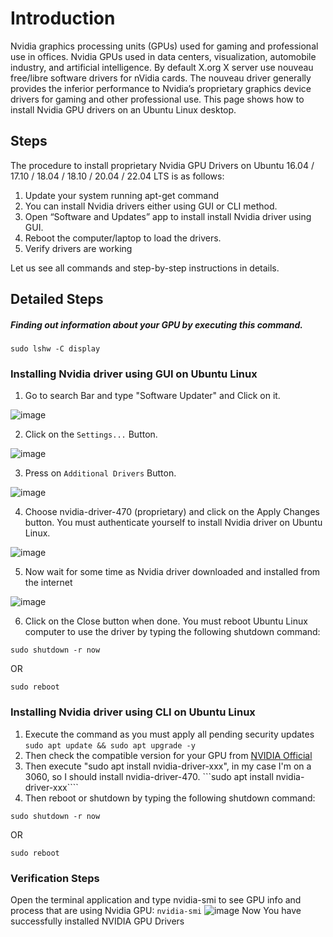 # Introduction
Nvidia graphics processing units (GPUs) used for gaming and professional use in offices. Nvidia GPUs used in data centers, visualization, automobile industry, and artificial intelligence. By default X.org X server use nouveau free/libre software drivers for nVidia cards. The nouveau driver generally provides the inferior performance to Nvidia’s proprietary graphics device drivers for gaming and other professional use. This page shows how to install Nvidia GPU drivers on an Ubuntu Linux desktop.
## Steps
The procedure to install proprietary Nvidia GPU Drivers on Ubuntu 16.04 / 17.10 / 18.04 / 18.10 / 20.04 / 22.04 LTS is as follows:
1. Update your system running apt-get command
2. You can install Nvidia drivers either using GUI or CLI method.
3. Open “Software and Updates” app to install install Nvidia driver using GUI.
4. Reboot the computer/laptop to load the drivers.
5. Verify drivers are working

Let us see all commands and step-by-step instructions in details.

## Detailed Steps

##### Finding out information about your GPU by executing this command.
```sudo lshw -C display```

### Installing Nvidia driver using GUI on Ubuntu Linux
1. Go to search Bar and type "Software Updater" and Click on it.

![image](https://github.com/Mr-MeerMoazzam/Cuda-Setup-In-Ubunto-22.04/assets/98279854/d883cf18-e356-4f27-b196-c84eff800222)

2. Click on the `Settings...` Button.

![image](https://github.com/Mr-MeerMoazzam/Cuda-Setup-In-Ubunto-22.04/assets/98279854/34fc4a33-863b-4f1f-8e4e-3eeffcac3cfd)

3. Press on `Additional Drivers` Button.

![image](https://github.com/Mr-MeerMoazzam/Cuda-Setup-In-Ubunto-22.04/assets/98279854/4b0dc388-eb06-4734-9193-a6674ffc083f)

4. Choose nvidia-driver-470 (proprietary) and click on the Apply Changes button. You must authenticate yourself to install Nvidia driver on Ubuntu Linux.

![image](https://github.com/Mr-MeerMoazzam/Cuda-Setup-In-Ubunto-22.04/assets/98279854/930d6b6d-b12b-4495-b16a-15e4493d5e60)

5. Now wait for some time as Nvidia driver downloaded and installed from the internet

![image](https://github.com/Mr-MeerMoazzam/Cuda-Setup-In-Ubunto-22.04/assets/98279854/553bbe3e-ed81-48c2-893d-37517f01f8b8)

6. Click on the Close button when done. You must reboot Ubuntu Linux computer to use the driver by typing the following shutdown command:

```sudo shutdown -r now```

OR

```sudo reboot```
### Installing Nvidia driver using CLI on Ubuntu Linux
1. Execute the command as you must apply all pending security updates
```sudo apt update && sudo apt upgrade -y```
2. Then check the compatible version for your GPU from [NVIDIA Official](https://www.nvidia.com/Download/index.aspx?lang=en-us)
3. Then execute "sudo apt install nvidia-driver-xxx", in my case I'm on a 3060, so I should install nvidia-driver-470.
```sudo apt install nvidia-driver-xxx````
4. Then reboot or shutdown by typing the following shutdown command:

```sudo shutdown -r now```

OR

```sudo reboot```
### Verification Steps
Open the terminal application and type nvidia-smi to see GPU info and process that are using Nvidia GPU:
```nvidia-smi```
![image](https://github.com/Mr-MeerMoazzam/Cuda-Setup-In-Ubunto-22.04/assets/98279854/be8c6901-642a-4ece-a8b6-5a0c273830f6)
Now You have successfully installed NVIDIA GPU Drivers
